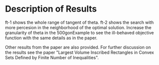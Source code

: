 # Description of Results 

ft-1 shows the whole range of tangent of theta.
ft-2 shows the search with more percesion in the neighborhood of the optimal solution.
Increase the granularity of theta in the 500gonExample to see the ill-behaved objective function with the same details as in the paper.

Other results from the paper are also provided. For further discussion on the results see the paper "Largest Volume Inscribed Rectangles in Convex Sets Defined by Finite Number of Inequalities".
